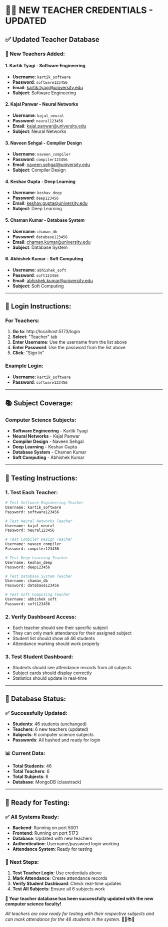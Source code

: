 # 👨‍🏫 **NEW TEACHER CREDENTIALS - UPDATED**

## ✅ **Updated Teacher Database**

### **🎯 New Teachers Added:**

#### **1. Kartik Tyagi - Software Engineering**
- **Username**: `kartik_software`
- **Password**: `software123456`
- **Email**: kartik.tyagi@university.edu
- **Subject**: Software Engineering

#### **2. Kajal Panwar - Neural Networks**
- **Username**: `kajal_neural`
- **Password**: `neural123456`
- **Email**: kajal.panwar@university.edu
- **Subject**: Neural Networks

#### **3. Naveen Sehgal - Compiler Design**
- **Username**: `naveen_compiler`
- **Password**: `compiler123456`
- **Email**: naveen.sehgal@university.edu
- **Subject**: Compiler Design

#### **4. Keshav Gupta - Deep Learning**
- **Username**: `keshav_deep`
- **Password**: `deep123456`
- **Email**: keshav.gupta@university.edu
- **Subject**: Deep Learning

#### **5. Chaman Kumar - Database System**
- **Username**: `chaman_db`
- **Password**: `database123456`
- **Email**: chaman.kumar@university.edu
- **Subject**: Database System

#### **6. Abhishek Kumar - Soft Computing**
- **Username**: `abhishek_soft`
- **Password**: `soft123456`
- **Email**: abhishek.kumar@university.edu
- **Subject**: Soft Computing

---

## 🔐 **Login Instructions:**

### **For Teachers:**
1. **Go to**: http://localhost:5173/login
2. **Select**: "Teacher" tab
3. **Enter Username**: Use the username from the list above
4. **Enter Password**: Use the password from the list above
5. **Click**: "Sign In"

### **Example Login:**
- **Username**: `kartik_software`
- **Password**: `software123456`

---

## 📚 **Subject Coverage:**

### **Computer Science Subjects:**
- **Software Engineering** - Kartik Tyagi
- **Neural Networks** - Kajal Panwar
- **Compiler Design** - Naveen Sehgal
- **Deep Learning** - Keshav Gupta
- **Database System** - Chaman Kumar
- **Soft Computing** - Abhishek Kumar

---

## 🎯 **Testing Instructions:**

### **1. Test Each Teacher:**
```bash
# Test Software Engineering Teacher
Username: kartik_software
Password: software123456

# Test Neural Networks Teacher
Username: kajal_neural
Password: neural123456

# Test Compiler Design Teacher
Username: naveen_compiler
Password: compiler123456

# Test Deep Learning Teacher
Username: keshav_deep
Password: deep123456

# Test Database System Teacher
Username: chaman_db
Password: database123456

# Test Soft Computing Teacher
Username: abhishek_soft
Password: soft123456
```

### **2. Verify Dashboard Access:**
- Each teacher should see their specific subject
- They can only mark attendance for their assigned subject
- Student list should show all 46 students
- Attendance marking should work properly

### **3. Test Student Dashboard:**
- Students should see attendance records from all subjects
- Subject cards should display correctly
- Statistics should update in real-time

---

## 🚀 **Database Status:**

### **✅ Successfully Updated:**
- **Students**: 46 students (unchanged)
- **Teachers**: 6 new teachers (updated)
- **Subjects**: 6 computer science subjects
- **Passwords**: All hashed and ready for login

### **📊 Current Data:**
- **Total Students**: 46
- **Total Teachers**: 6
- **Total Subjects**: 6
- **Database**: MongoDB (classtrack)

---

## 🎊 **Ready for Testing:**

### **✅ All Systems Ready:**
- **Backend**: Running on port 5001
- **Frontend**: Running on port 5173
- **Database**: Updated with new teachers
- **Authentication**: Username/password login working
- **Attendance System**: Ready for testing

### **🎯 Next Steps:**
1. **Test Teacher Login**: Use credentials above
2. **Mark Attendance**: Create attendance records
3. **Verify Student Dashboard**: Check real-time updates
4. **Test All Subjects**: Ensure all 6 subjects work

**🎯 Your teacher database has been successfully updated with the new computer science faculty!**

*All teachers are now ready for testing with their respective subjects and can mark attendance for the 46 students in the system.* 👨‍🏫📚✨
